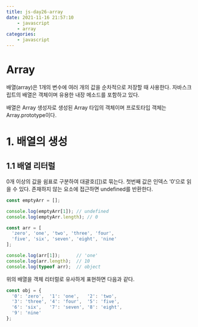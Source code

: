 ```yaml
---
title: js-day26-array
date: 2021-11-16 21:57:10
    - javascript 
    - array
categories: 
    - javascript
---
```


# Array
배열(array)은 1개의 변수에 여러 개의 값을 순차적으로 저장할 때 사용한다. 자바스크립트의 배열은 객체이며 유용한 내장 메소드를 포함하고 있다. 

배열은 Array 생성자로 생성된 Array 타입의 객체이며 프로토타입 객체는 Array.prototype이다. 

# 1. 배열의 생성
## 1.1 배열 리터럴
0개 이상의 값을 쉼표로 구분하여 대괄호([])로 묶는다. 첫번째 값은 인덱스 ‘0’으로 읽을 수 있다. 존재하지 않는 요소에 접근하면 undefined를 반환한다.

``` javascript
const emptyArr = [];

console.log(emptyArr[1]); // undefined
console.log(emptyArr.length); // 0

const arr = [
  'zero', 'one', 'two', 'three', 'four',
  'five', 'six', 'seven', 'eight', 'nine'
];

console.log(arr[1]);      // 'one'
console.log(arr.length);  // 10
console.log(typeof arr);  // object
```

위의 배열을 객체 리터럴로 유사하게 표현하면 다음과 같다. 

``` javascript
const obj = {
  '0': 'zero',  '1': 'one',   '2': 'two',
  '3': 'three', '4': 'four',  '5': 'five',
  '6': 'six',   '7': 'seven', '8': 'eight',
  '9': 'nine'
};
```